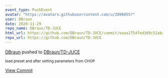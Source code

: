 ```yaml
---
event_type: PushEvent
avatar: "https://avatars.githubusercontent.com/u/2096055?"
user: DBraun
date: 2020-11-29
repo_name: DBraun/TD-JUCE
html_url: https://github.com/DBraun/TD-JUCE/commit/eaaa1754fed3d9c52abaea2f1cd8006d5fd12001
repo_url: https://github.com/DBraun/TD-JUCE
---
```


<a href='https://github.com/DBraun' target='_blank'>DBraun</a> pushed to <a href='https://github.com/DBraun/TD-JUCE' target='_blank'>DBraun/TD-JUCE</a>

<small>load preset and after setting parameters from CHOP</small>

<a href='https://github.com/DBraun/TD-JUCE/commit/eaaa1754fed3d9c52abaea2f1cd8006d5fd12001' target='_blank'>View Commit</a>